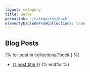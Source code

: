 ```yaml
---
layout: category
title: Bocks
permalink: '/categories/bock'
eleventyExcludeFromCollections: true
---
```


## Blog Posts

{% for post in collections['bock'] %}
  * <a href="{{post.url}}"  target="_self">{{ post.title }}</a>
{% endfor %}
